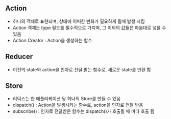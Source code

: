 ## Action

-   하나의 객체로 표현되며, 상태에 어떠한 변화가 필요하게 될때 발생 시킴
-   Action 객체는 type 필드를 필수적으로 가지며, 그 이외의 값들은 마음대로 넣을 수 있음
-   Action Creator : Action을 생성하는 함수

## Reducer

-   이전의 state와 action을 인자로 전달 받는 함수로, 새로운 state를 반환 함

## Store

-   리덕스는 한 애플리케이션 당 하나의 Store를 만들 수 있음
-   dispatch() : Action을 발생시키는 함수로, action을 인자로 전달 받음
-   subscribe() : 인자로 전달받은 함수는 dispatch()가 호출될 때 마다 호출 됨
